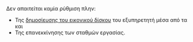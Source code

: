 Δεν απαιτείται καμία ρύθμιση πλην:

  - Της [δημοσίευσης του εικονικού
    δίσκου](sch-scripts/Δημοσίευση_εικονικού_δίσκου)
    του εξυπηρετητή μέσα από τα  και
  - Της επανεκκίνησης των σταθμών εργασίας.